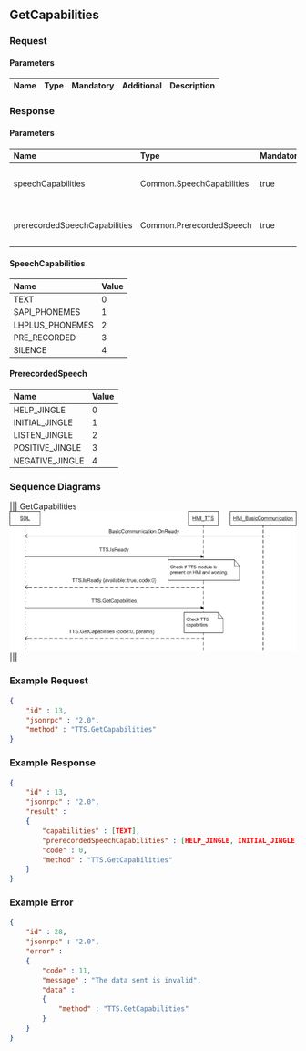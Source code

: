 ## GetCapabilities


### Request

#### Parameters

|Name|Type|Mandatory|Additional|Description|
|:---|:---|:--------|:---------|:----------|

### Response

#### Parameters

|Name|Type|Mandatory|Additional|Description|
|:---|:---|:--------|:---------|:----------|
|speechCapabilities|Common.SpeechCapabilities|true|array: true<br>minsize: 1<br>maxsize: 5||
|prerecordedSpeechCapabilities|Common.PrerecordedSpeech|true|array: true<br>minsize: 1<br>maxsize: 5||

#### SpeechCapabilities

|Name|Value|
|:---|:----|
|TEXT|0|
|SAPI_PHONEMES|1|
|LHPLUS_PHONEMES|2|
|PRE_RECORDED|3|
|SILENCE|4|

#### PrerecordedSpeech

|Name|Value|
|:---|:----|
|HELP_JINGLE|0|
|INITIAL_JINGLE|1|
|LISTEN_JINGLE|2|
|POSITIVE_JINGLE|3|
|NEGATIVE_JINGLE|4|

### Sequence Diagrams
|||
GetCapabilities
![GetCapabilities](./assets/GetCapabilities.png)
|||

### Example Request

```json
{
	"id" : 13,
	"jsonrpc" : "2.0",
	"method" : "TTS.GetCapabilities"
}
```
### Example Response

```json
{
	"id" : 13,
	"jsonrpc" : "2.0",
	"result" :
	{
		"capabilities" : [TEXT],
		"prerecordedSpeechCapabilities" : [HELP_JINGLE, INITIAL_JINGLE, LISTEN_JINGLE, POSITIVE_JINGLE, NEGATIVE_JINGLE],
		"code" : 0,
		"method" : "TTS.GetCapabilities"
	}
}
```

### Example Error

```json
{
	"id" : 28,
	"jsonrpc" : "2.0",
	"error" :
	{
		"code" : 11,
		"message" : "The data sent is invalid",
		"data" :
		{
			"method" : "TTS.GetCapabilities"
		}
	}
}
```
